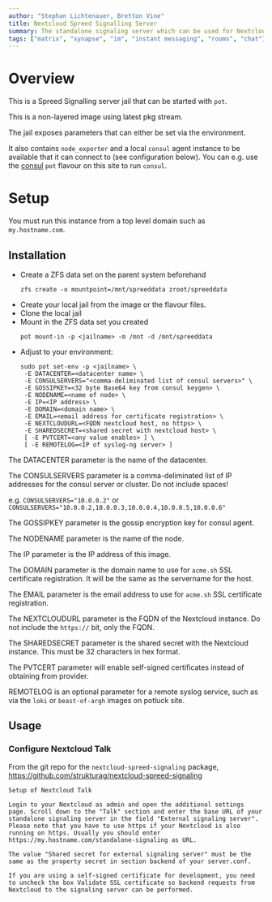 ```yaml
---
author: "Stephan Lichtenauer, Bretton Vine"
title: Nextcloud Spreed Signalling Server
summary: The standalone signaling server which can be used for Nextcloud.
tags: ["matrix", "synapse", "im", "instant messaging", "rooms", "chat"]
---
```


# Overview

This is a Spreed Signalling server jail that can be started with ```pot```.

This is a non-layered image using latest pkg stream.

The jail exposes parameters that can either be set via the environment.

It also contains `node_exporter` and a local `consul` agent instance to be
available that it can connect to (see configuration below). You can e.g.
use the [consul](https://potluck.honeyguide.net/blog/consul/) `pot` flavour
on this site to run `consul`.

# Setup
You must run this instance from a top level domain such as `my.hostname.com`.

## Installation

* Create a ZFS data set on the parent system beforehand
  ```
  zfs create -o mountpoint=/mnt/spreeddata zroot/spreeddata
  ```
* Create your local jail from the image or the flavour files.
* Clone the local jail
* Mount in the ZFS data set you created
  ```
  pot mount-in -p <jailname> -m /mnt -d /mnt/spreeddata
  ```
* Adjust to your environment:
  ```
  sudo pot set-env -p <jailname> \
   -E DATACENTER=<datacenter name> \
   -E CONSULSERVERS="<comma-deliminated list of consul servers>" \
   -E GOSSIPKEY=<32 byte Base64 key from consul keygen> \
   -E NODENAME=<name of node> \
   -E IP=<IP address> \
   -E DOMAIN=<domain name> \
   -E EMAIL=<email address for certificate registration> \
   -E NEXTCLOUDURL=<FQDN nextcloud host, no https> \
   -E SHAREDSECRET=<shared secret with nextcloud host> \
   [ -E PVTCERT=<any value enables> ] \
   [ -E REMOTELOG=<IP of syslog-ng server> ]
  ```

The DATACENTER parameter is the name of the datacenter.

The CONSULSERVERS parameter is a comma-deliminated list of IP addresses for the consul server or cluster. Do not include spaces!

e.g. ```CONSULSERVERS="10.0.0.2"``` or ```CONSULSERVERS="10.0.0.2,10.0.0.3,10.0.0.4,10.0.0.5,10.0.0.6"```

The GOSSIPKEY parameter is the gossip encryption key for consul agent.

The NODENAME parameter is the name of the node.

The IP parameter is the IP address of this image.

The DOMAIN parameter is the domain name to use for `acme.sh` SSL certificate registration. It will be the same as the servername for the host.

The EMAIL parameter is the email address to use for `acme.sh` SSL certificate registration.

The NEXTCLOUDURL parameter is the FQDN of the Nextcloud instance. Do not include the `https://` bit, only the FQDN.

The SHAREDSECRET parameter is the shared secret with the Nextcloud instance. This must be 32 characters in hex format.

The PVTCERT parameter will enable self-signed certificates instead of obtaining from provider.

REMOTELOG is an optional parameter for a remote syslog service, such as via the `loki` or `beast-of-argh` images on potluck site.

## Usage

### Configure Nextcloud Talk

From the git repo for the `nextcloud-spreed-signaling` package, https://github.com/strukturag/nextcloud-spreed-signaling

```
Setup of Nextcloud Talk

Login to your Nextcloud as admin and open the additional settings page. Scroll down to the "Talk" section and enter the base URL of your standalone signaling server in the field "External signaling server". Please note that you have to use https if your Nextcloud is also running on https. Usually you should enter https://my.hostname.com/standalone-signaling as URL.

The value "Shared secret for external signaling server" must be the same as the property secret in section backend of your server.conf.

If you are using a self-signed certificate for development, you need to uncheck the box Validate SSL certificate so backend requests from Nextcloud to the signaling server can be performed.
```